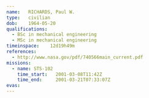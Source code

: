 ```yaml
---
name:	RICHARDS, Paul W.
type:	civilian
dob:	1964-05-20
qualifications:
  - BSc in mechanical engineering
  - MSc in mechanical engineering
timeinspace:	12d19h49m
references:
  - http://www.nasa.gov/pdf/740566main_current.pdf
missions:
  - name: STS-102
    time_start:   2001-03-08T11:42Z
    time_end:     2001-03-21T07:33:07Z
evas:
---
```

